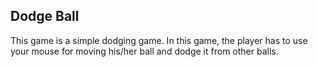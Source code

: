  ## Dodge Ball

 This game is a simple dodging game. In this game, the player has to use your mouse for moving his/her ball and dodge it from other balls. 